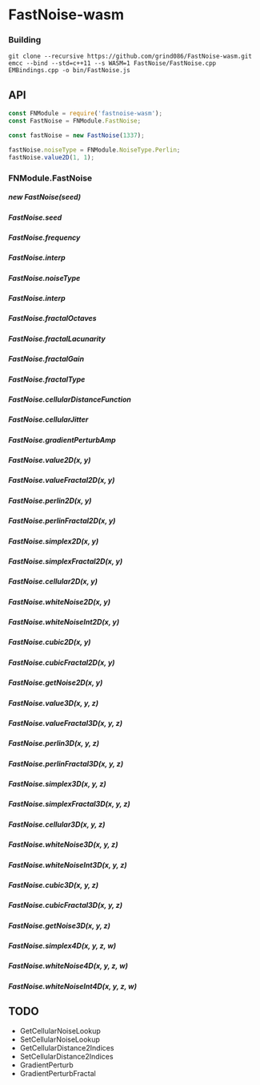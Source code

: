 # FastNoise-wasm

### Building

```
git clone --recursive https://github.com/grind086/FastNoise-wasm.git
emcc --bind --std=c++11 --s WASM=1 FastNoise/FastNoise.cpp EMBindings.cpp -o bin/FastNoise.js
```

## API

```javascript
const FNModule = require('fastnoise-wasm');
const FastNoise = FNModule.FastNoise;

const fastNoise = new FastNoise(1337);

fastNoise.noiseType = FNModule.NoiseType.Perlin;
fastNoise.value2D(1, 1);
```

### FNModule.FastNoise

##### new FastNoise(seed)

##### FastNoise.seed
##### FastNoise.frequency
##### FastNoise.interp
##### FastNoise.noiseType
##### FastNoise.interp
##### FastNoise.fractalOctaves
##### FastNoise.fractalLacunarity
##### FastNoise.fractalGain
##### FastNoise.fractalType
##### FastNoise.cellularDistanceFunction
##### FastNoise.cellularJitter
##### FastNoise.gradientPerturbAmp

##### FastNoise.value2D(x, y)
##### FastNoise.valueFractal2D(x, y)
##### FastNoise.perlin2D(x, y)
##### FastNoise.perlinFractal2D(x, y)
##### FastNoise.simplex2D(x, y)
##### FastNoise.simplexFractal2D(x, y)
##### FastNoise.cellular2D(x, y)
##### FastNoise.whiteNoise2D(x, y)
##### FastNoise.whiteNoiseInt2D(x, y)
##### FastNoise.cubic2D(x, y)
##### FastNoise.cubicFractal2D(x, y)
##### FastNoise.getNoise2D(x, y)

##### FastNoise.value3D(x, y, z)
##### FastNoise.valueFractal3D(x, y, z)
##### FastNoise.perlin3D(x, y, z)
##### FastNoise.perlinFractal3D(x, y, z)
##### FastNoise.simplex3D(x, y, z)
##### FastNoise.simplexFractal3D(x, y, z)
##### FastNoise.cellular3D(x, y, z)
##### FastNoise.whiteNoise3D(x, y, z)
##### FastNoise.whiteNoiseInt3D(x, y, z)
##### FastNoise.cubic3D(x, y, z)
##### FastNoise.cubicFractal3D(x, y, z)
##### FastNoise.getNoise3D(x, y, z)

##### FastNoise.simplex4D(x, y, z, w)
##### FastNoise.whiteNoise4D(x, y, z, w)
##### FastNoise.whiteNoiseInt4D(x, y, z, w)

## TODO

* GetCellularNoiseLookup
* SetCellularNoiseLookup
* GetCellularDistance2Indices
* SetCellularDistance2Indices
* GradientPerturb
* GradientPerturbFractal
